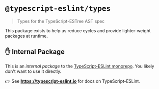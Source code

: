 # `@typescript-eslint/types`

> Types for the TypeScript-ESTree AST spec

This package exists to help us reduce cycles and provide lighter-weight packages at runtime.

## ✋ Internal Package

This is an _internal package_ to the [TypeScript-ESLint monorepo](https://github.com/typescript-eslint/typescript-eslint).
You likely don't want to use it directly.

👉 See **https://typescript-eslint.io** for docs on TypeScript-ESLint.
